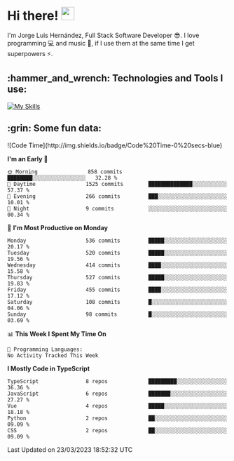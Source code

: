 <h1 align="left">
 <abc>
  <br>Hi there! <img src="https://user-images.githubusercontent.com/42378118/110234147-e3259600-7f4e-11eb-95be-0c4047144dea.gif" width="30"><br>
 </abc>
</h1>

I'm Jorge Luis Hernández, Full Stack Software Developer :sunglasses:. I love programming :computer: and music :musical_score:, if I use them at the same time I get superpowers :zap:. 


<h2 align="left">:hammer_and_wrench: Technologies and Tools I use:</h2>

[![My Skills](https://skillicons.dev/icons?i=js,ts,html,css,py,vue,react,next,nest,postgres,mysql)](https://skillicons.dev)

<h2 align="left">:grin: Some fun data:</h2>
<!--START_SECTION:waka-->
![Code Time](http://img.shields.io/badge/Code%20Time-0%20secs-blue)

**I'm an Early 🐤** 

```text
🌞 Morning                858 commits         ████████░░░░░░░░░░░░░░░░░   32.28 % 
🌆 Daytime                1525 commits        ██████████████░░░░░░░░░░░   57.37 % 
🌃 Evening                266 commits         ███░░░░░░░░░░░░░░░░░░░░░░   10.01 % 
🌙 Night                  9 commits           ░░░░░░░░░░░░░░░░░░░░░░░░░   00.34 % 
```
📅 **I'm Most Productive on Monday** 

```text
Monday                   536 commits         █████░░░░░░░░░░░░░░░░░░░░   20.17 % 
Tuesday                  520 commits         █████░░░░░░░░░░░░░░░░░░░░   19.56 % 
Wednesday                414 commits         ████░░░░░░░░░░░░░░░░░░░░░   15.58 % 
Thursday                 527 commits         █████░░░░░░░░░░░░░░░░░░░░   19.83 % 
Friday                   455 commits         ████░░░░░░░░░░░░░░░░░░░░░   17.12 % 
Saturday                 108 commits         █░░░░░░░░░░░░░░░░░░░░░░░░   04.06 % 
Sunday                   98 commits          █░░░░░░░░░░░░░░░░░░░░░░░░   03.69 % 
```


📊 **This Week I Spent My Time On** 

```text
💬 Programming Languages: 
No Activity Tracked This Week
```

**I Mostly Code in TypeScript** 

```text
TypeScript               8 repos             █████████░░░░░░░░░░░░░░░░   36.36 % 
JavaScript               6 repos             ███████░░░░░░░░░░░░░░░░░░   27.27 % 
Vue                      4 repos             █████░░░░░░░░░░░░░░░░░░░░   18.18 % 
Python                   2 repos             ██░░░░░░░░░░░░░░░░░░░░░░░   09.09 % 
CSS                      2 repos             ██░░░░░░░░░░░░░░░░░░░░░░░   09.09 % 
```




 Last Updated on 23/03/2023 18:52:32 UTC
<!--END_SECTION:waka-->
